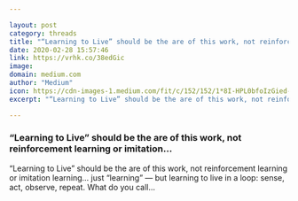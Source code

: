 ```yaml
---

layout: post
category: threads
title: "“Learning to Live” should be the are of this work, not reinforcement learning or imitation…"
date: 2020-02-28 15:57:46
link: https://vrhk.co/38edGic
image: 
domain: medium.com
author: "Medium"
icon: https://cdn-images-1.medium.com/fit/c/152/152/1*8I-HPL0bfoIzGied-dzOvA.png
excerpt: "“Learning to Live” should be the are of this work, not reinforcement learning or imitation learning… just “learning” — but learning to live in a loop: sense, act, observe, repeat. What do you call…"

---
```


### “Learning to Live” should be the are of this work, not reinforcement learning or imitation…

“Learning to Live” should be the are of this work, not reinforcement learning or imitation learning… just “learning” — but learning to live in a loop: sense, act, observe, repeat. What do you call…